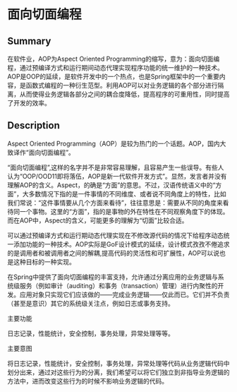 # 面向切面编程
## Summary

在软件业，AOP为Aspect Oriented Programming的缩写，意为：面向切面编程，通过预编译方式和运行期间动态代理实现程序功能的统一维护的一种技术。AOP是OOP的延续，是软件开发中的一个热点，也是Spring框架中的一个重要内容，是函数式编程的一种衍生范型。利用AOP可以对业务逻辑的各个部分进行隔离，从而使得业务逻辑各部分之间的耦合度降低，提高程序的可重用性，同时提高了开发的效率。

## Description

Aspect Oriented Programming（AOP）是较为热门的一个话题。AOP，国内大致译作“面向切面编程”。

“面向切面编程”,这样的名字并不是非常容易理解，且容易产生一些误导。有些人认为“OOP/OOD11即将落伍，AOP是新一代软件开发方式”。显然，发言者并没有理解AOP的含义。Aspect，的确是“方面”的意思。不过，汉语传统语义中的“方面”，大多数情况下指的是一件事情的不同维度、或者说不同角度上的特性，比如我们常说：“这件事情要从几个方面来看待”，往往意思是：需要从不同的角度来看待同一个事物。这里的“方面”，指的是事物的外在特性在不同观察角度下的体现。而在AOP中，Aspect的含义，可能更多的理解为“切面”比较合适。

可以通过预编译方式和运行期动态代理实现在不修改源代码的情况下给程序动态统一添加功能的一种技术。AOP实际是GoF设计模式的延续，设计模式孜孜不倦追求的是调用者和被调用者之间的解耦,提高代码的灵活性和可扩展性，AOP可以说也是这种目标的一种实现。

在Spring中提供了面向切面编程的丰富支持，允许通过分离应用的业务逻辑与系统级服务（例如审计（auditing）和事务（transaction）管理）进行内聚性的开发。应用对象只实现它们应该做的——完成业务逻辑——仅此而已。它们并不负责（甚至是意识）其它的系统级关注点，例如日志或事务支持。

主要功能

日志记录，性能统计，安全控制，事务处理，异常处理等等。

主要意图

将日志记录，性能统计，安全控制，事务处理，异常处理等代码从业务逻辑代码中划分出来，通过对这些行为的分离，我们希望可以将它们独立到非指导业务逻辑的方法中，进而改变这些行为的时候不影响业务逻辑的代码。

